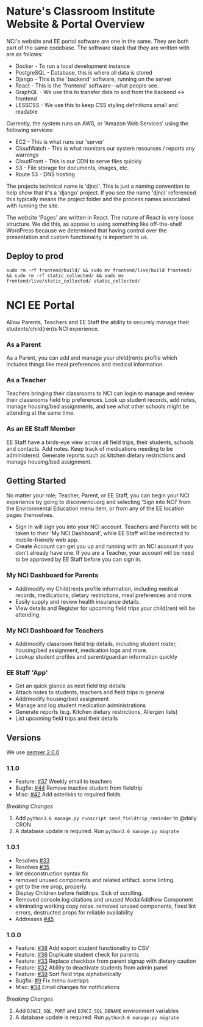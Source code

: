 # Nature's Classroom Institute Website & Portal Overview

NCI's website and EE portal software are one in the same. They are both part of the same codebase. The software stack that they are written with are as follows:

* Docker - To run a local development instance
* PostgreSQL - Database, this is where all data is stored
* Django - This is the 'backend' software, running on the server
* React - This is the 'frontend' software--what people see.
* GraphQL - We use this to transfer data to and from the backend <-> frontend
* LESSCSS - We use this to keep CSS styling definitions small and readable

Currently, the system runs on AWS, or 'Amazon Web Services' using the following services:

* EC2 - This is what runs our 'server'
* CloudWatch - This is what monitors our system resources / reports any warnings
* CloudFront - This is our CDN to serve files quickly
* S3 - File storage for documents, images, etc.
* Route 53 - DNS hosting

The projects technical name is 'djnci'. This is just a naming convention to help show that it's a 'django' project. If you see the name 'djnci' referenced this typically means the project folder and the process names associated with running the site.

The website 'Pages' are written in React. The nature of React is very loose structure. We did this, as appose to using something like off-the-shelf WordPress because we determined that having control over the presentation and custom functionality is important to us.

## Deploy to prod
    sudo rm -rf frontend/build/ && sudo mv frontend/live/build frontend/ && sudo rm -rf static_collected/ && sudo mv frontend/live/static_collected/ static_collected/

# NCI EE Portal
Allow Parents, Teachers and EE Staff the ability to securely manage their students/child(ren)s NCI experience.

### As a Parent
As a Parent, you can add and manage your child(ren)s profile which includes things like meal preferences and medical information.

### As a Teacher
Teachers bringing their classrooms to NCI can login to manage and review their classrooms field trip preferences. Look up student records, add notes, manage housing/bed assignments, and see what other schools might be attending at the same time.

### As an EE Staff Member
EE Staff have a birds-eye view across all field trips, their students, schools and contacts. Add notes. Keep track of medications needing to be administered. Generate reports such as kitchen dietary restrictions and manage housing/bed assignment.

## Getting Started
No matter your role; Teacher, Parent, or EE Staff, you can begin your NCI experience by going to discovernci.org and selecting 'Sign into NCI' from the Environmental Education menu item, or from any of the EE location pages themselves.

* Sign In will sign you into your NCI account. Teachers and Parents will be taken to their 'My NCI Dashboard', while EE Staff will be redirected to mobile-friendly web app.
* Create Account can get you up and running with an NCI account if you don't already have one. If you are a Teacher, your account will be need to be approved by EE Staff before you can sign in.

### My NCI Dashboard for Parents
* Add/modify my Child(ren)s profile information, including medical records, medications, dietary restrictions, meal preferences and more.
* Easily supply and review health insurance details.
* View details and Register for upcoming field trips your child(ren) will be attending.

### My NCI Dashboard for Teachers
* Add/modify classroom field trip details, including student roster, housing/bed assignment, medication logs and more.
* Lookup student profiles and parent/guardian information quickly

### EE Staff 'App'
* Get an quick glance as next field trip details
* Attach notes to students, teachers and field trips in general
* Add/modify housing/bed assignment
* Manage and log student medication administrations
* Generate reports (e.g. Kitchen dietary restrictions, Allergen lists)
* List upcoming field trips and their details


## Versions
We use [semver 2.0.0](https://semver.org/spec/v2.0.0.html)

### 1.1.0

* Feature: [#37](/../../issues/37) Weekly email to teachers
* Bugfix: [#44](/../../issues/47) Remove inactive student from fieldtrip
* Misc: [#42](/../../issues/42) Add asterisks to required fields


*Breaking Changes*

1. Add `python3.6 manage.py runscript send_fieldtrip_reminder` to @daily CRON
1. A database update is required. Run `python3.6 manage.py migrate`

### 1.0.1
* Resolves [#33](/../../issues/33)
* Resolves [#35](/../../issues/35)
* lint deconstruction syntax fix
* removed unused components and related artifact. some linting.
* get to the me prop, properly.
* Display Children before fieldtrips. Sick of scrolling.
* Removed console.log citations and unused ModalAddNew Component
* eliminating working copy noise. removed unused components, fixed lint errors, destructed props for reliable availability
* Addresses [#45](/../../issues/45)

### 1.0.0

* Feature: [#38](/../../issues/38) Add export student functionality to CSV
* Feature: [#36](/../../issues/36) Duplicate student check for parents
* Feature: [#33](/../../issues/33) Replace checkbox from parent signup with dietary caution
* Feature: [#32](/../../issues/32) Ability to deactivate students from admin panel
* Feature: [#39](/../../issues/39) Sort field trips alphabetically
* Bugfix: [#9](/../../issues/9) Fix menu overlaps
* Misc: [#34](/../../issues/34) Email changes for notifications

*Breaking Changes*

1. Add `DJNCI_SQL_PORT` and `DJNCI_SQL_DBNAME` environment variables
1. A database update is required. Run `python3.6 manage.py migrate`
